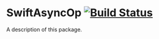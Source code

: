 # SwiftAsyncOp [![Build Status](https://travis-ci.org/OrWest/SwiftAsyncOp.svg?branch=master)](https://travis-ci.org/OrWest/SwiftAsyncOp)

A description of this package.
